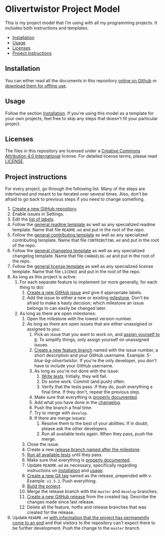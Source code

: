 # Olivertwistor Project Model
This is my project model that I'm using with all my programming projects. It 
includes both instructions and templates.

* [Installation][27]
* [Usage](#usage)
* [Licenses](#licenses)
* [Project instructions][1]

## Installation
You can either read all the documents in this repository [online on Github][2] 
or [download them for offline use][3].

## Usage
Follow the section [Installation][27]. If you're using this model as a 
template for your own projects, feel free to skip any steps that doesn't fit 
your particular project.

## Licenses
The files in this repository are licensed under a [Creative Commons 
Attribution 4.0 International][28] license. For detailed license terms, please 
read [LICENSE][23].

## Project instructions
For every project, go through the following list. Many of the steps are 
intertwined and meant to be iterated over several times. Also, don't be afraid 
to go back to previous steps if you need to change something.

1. [Create a new GitHub repository][4].
1. Enable issues in Settings.
1. Edit the [list of labels][5].
1. Follow the [general readme template][7] as well as any specialized readme 
template. Name that file `README.md` and put in the root of the repo.
1. Follow the [general contributing template][24] as well as any specialized 
contributing template. Name that file `CONTRIBUTING.md` and put in the root of 
the repo.
1. Follow the [general changelog template][25] as well as any specialized 
changelog template. Name that file `CHANGELOG.md` and put in the root of the 
repo.
1. Follow the [general license template][26] as well as any specialized license
template. Name that file `LICENSE` and put in the root of the repo.
1. As long as this project is active:
    1. For each separate feature to implement (or more generally, for each 
        thing to do):
         1. [Create a new GitHub issue][8] and give it appropriate labels.
          2. Add the issue to either a new or existing [milestone][6]. Don't be afraid to make a hasty decision; which milestone an issue belongs to can easily be changed later.
     1. As long as there are open milestones:
         1. Open the milestone with the lowest version number.
        1. As long as there are open issues that are either unassigned or assigned 
          to you:
           1. Pick an issue that you want to work on, and [assign yourself to 
               it][9]. To simplify things, only assign yourself on unassigned issues.
           1. [Create a new feature branch][10] named with the issue number, a 
               short description and your GitHub username. Example: 
                *5-blue-bg-olivertwistor*. If you're the only developer, you don't have 
                to include your GitHub username.
           1. As long as you're not done with the issue:
               1. [Write tests][11]. Initially, they will fail.
               1. Do some work. Commit (and push) often.
               1. Verify that the tests pass. If they do, push everything a final 
                 time. If they don't, repeat the previous step.
           1. Make sure that everything is [properly documented][12].
           1. Add what you have done in the [changelog][13].
           1. Push the branch a final time.
           1. Try to merge with `develop`.
           1. If there are merge issues:
               1. Resolve them to the best of your abilities. If in doubt, please 
                 ask the other developers.
               1. Run all available tests again. When they pass, push the merge.
          1. Close the issue.
        1. Create a new [release branch named after the milestone][16].
        1. [Run all available tests][11] until they pass.
        1. Make sure that everything is [properly documented][12].
        1. Update `README.md` as necessary, specifically regarding instructions on 
          [installation][17] and [usage][18].
        1. [Create a new Git tag][19] named as the release, prepended with *v*. 
          Example: `v1.5.2`. Push everything.
        1. [Build the project][20].
        1. Merge the release branch with the `master` and `develop` branches.
        1. [Create a new GitHub release][21] from the created tag. Describe the 
          changes made since last release.
        1. Delete all the feature, hotfix and release branches that was created for 
           the release.
1. Update `README.md` [with information that the project has permanently come 
to an end][22] and that visitors to the repository can't expect there to be 
further development. Push the change to the `master` branch.


[1]: #project-instructions
[2]: https://github.com/olivertwistor/olivertwistor-project-model
[3]: https://github.com/olivertwistor/olivertwistor-project-model/releases
[4]: repository.md#create-a-github-repository
[5]: repository.md#labels
[6]: milestones.md
[7]: templates/template-readme.md
[8]: issues.md#create-issue
[9]: issues.md#assign-issues
[10]: branching.md
[11]: testing.md
[12]: documentation.md
[13]: documentation.md#changelog
[16]: branching.md#release
[17]: readme-instructions.md#installation
[18]: readme-instructions.md#usage
[19]: https://git-scm.com/book/en/v2/Git-Basics-Tagging
[20]: building.md#build-project
[21]: building.md#create-github-release
[22]: project-end.md
[23]: LICENSE
[24]: templates/template-contributing.md
[25]: templates/template-changelog.md
[26]: templates/template-license.md
[27]: #installation
[28]: https://creativecommons.org/licenses/by/4.0/
